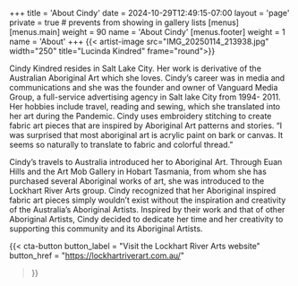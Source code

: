 +++
title = 'About Cindy'
date = 2024-10-29T12:49:15-07:00
layout = 'page'
private = true # prevents from showing in gallery lists
[menus]
  [menus.main]
    weight = 90
    name = 'About Cindy'
  [menus.footer]
    weight = 1
    name = 'About'
+++
{{< artist-image src="IMG_20250114_213938.jpg" width="250" title="Lucinda Kindred" frame="round">}}

Cindy Kindred resides in Salt Lake City.  Her work is derivative of the Australian Aboriginal Art which she loves.  Cindy’s career was in media and communications and she was the founder and owner of Vanguard Media Group, a full-service advertising agency in Salt lake City from 1994- 2011.  Her hobbies include travel, reading and sewing, which she translated into her art during the Pandemic.  Cindy uses embroidery stitching to create fabric art pieces that are inspired by Aboriginal Art patterns and stories.  “I was surprised that most aboriginal art is acrylic paint on bark or canvas.  It seems so naturally to translate to fabric and colorful thread.”

Cindy’s travels to Australia introduced her to Aboriginal Art. Through Euan Hills and the Art Mob Gallery in Hobart Tasmania, from whom she has purchased several Aboriginal works of art, she was introduced to the Lockhart River Arts group. Cindy recognized that her Aboriginal inspired fabric art pieces simply wouldn’t exist without the inspiration and creativity of the Australia’s Aboriginal Artists. Inspired by their work and that of other Aboriginal Artists, Cindy decided to dedicate her time and her creativity to supporting this community and its Aboriginal Artists.

{{< cta-button 
  button_label = "Visit the Lockhart River Arts website" 
  button_href = "https://lockhartriverart.com.au/" 
>}}

